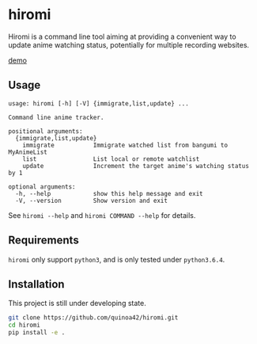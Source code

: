 hiromi
====================

Hiromi is a command line tool aiming at providing a convenient way to update anime watching status, potentially
for multiple recording websites.

[demo](https://i.imgur.com/rNDSAEB.gifv)

Usage
--------------------

```
usage: hiromi [-h] [-V] {immigrate,list,update} ...

Command line anime tracker.

positional arguments:
  {immigrate,list,update}
    immigrate           Immigrate watched list from bangumi to MyAnimeList
    list                List local or remote watchlist
    update              Increment the target anime's watching status by 1

optional arguments:
  -h, --help            show this help message and exit
  -V, --version         Show version and exit
```

See `hiromi --help` and `hiromi COMMAND --help` for details.

Requirements
--------------------

`hiromi` only support `python3`, and is only tested under `python3.6.4`.


Installation
--------------------

This project is still under developing state.

```bash
git clone https://github.com/quinoa42/hiromi.git
cd hiromi
pip install -e .
```
